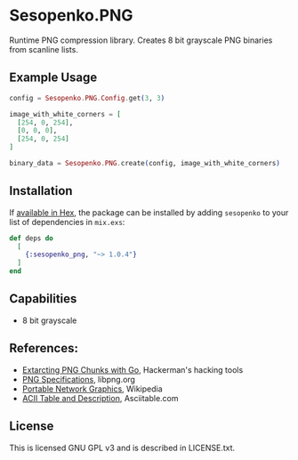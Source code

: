 # Sesopenko.PNG

Runtime PNG compression library.  Creates 8 bit grayscale PNG binaries from scanline lists.

## Example Usage

```elixir
config = Sesopenko.PNG.Config.get(3, 3)

image_with_white_corners = [
  [254, 0, 254],
  [0, 0, 0],
  [254, 0, 254]
]

binary_data = Sesopenko.PNG.create(config, image_with_white_corners)

```

## Installation

If [available in Hex](https://hex.pm/docs/publish), the package can be installed
by adding `sesopenko` to your list of dependencies in `mix.exs`:

```elixir
def deps do
  [
    {:sesopenko_png, "~> 1.0.4"}
  ]
end
```

## Capabilities

* 8 bit grayscale

## References:

* [Extarcting PNG Chunks with Go](https://parsiya.net/blog/2018-02-25-extracting-png-chunks-with-go/), Hackerman's hacking tools
* [PNG Specifications](http://www.libpng.org/pub/png/spec/1.2/PNG-Contents.html), libpng.org
* [Portable Network Graphics](https://en.wikipedia.org/wiki/Portable_Network_Graphics#%22Chunks%22_within_the_file), Wikipedia
* [ACII Table and Description](http://www.asciitable.com/), Asciitable.com

## License

This is licensed GNU GPL v3 and is described in LICENSE.txt. 